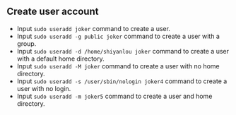 
## Create user account

- Input `sudo useradd joker` command to create a user.
- Input `sudo useradd -g public joker` command to create a user with a group.
- Input `sudo useradd -d /home/shiyanlou joker` command to create a user with a default home directory.
- Input `sudo useradd -M joker` command to create a user with no home directory.
- Input `sudo useradd -s /user/sbin/nologin joker4` command to create a user with no login.
- Input `sudo useradd -m joker5` command to create a user and home directory.
